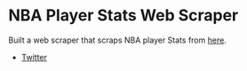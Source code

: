 # NBA Player Stats Web Scraper

Built a web scraper that scraps NBA player Stats from
<a href="https://www.nba.com/stats/players/traditional/?sort=PTS&dir=-1&SeasonType=Playoffs">here</a>.

- [Twitter](https://twitter.com/_fav_dev)